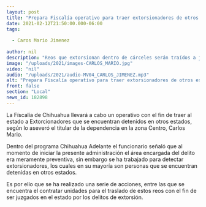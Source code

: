 ```yaml
---
layout: post
title: "Prepara Fiscalía operativo para traer extorsionadores de otros estados"
date: 2021-02-12T21:50:00.000-06:00
tags:
  
  - Caros Mario Jimenez
  
author: nil
description: "Reos que extorsionan dentro de cárceles serán traídos a juicio en Chihuahua."
image: "/uploads/2021/images-CARLOS_MARIO.jpg"
video: "nil"
audio: "/uploads/2021/audio-MV04_CARLOS_JIMENEZ.mp3"
alt: "Prepara Fiscalía operativo para traer extorsionadores de otros estados"
front: false
section: "Local"
news_id: 182898
---
```


La Físcalía de Chihuahua llevará a cabo un operativo con el fin de traer al estado a Extorcionadores que se encuentran detenidos en otros estados, según lo aseveró el titular de la dependencia en la zona Centro, Carlos Mario.

Dentro del programa Chihuahua Adelante el funcionario señaló que al momento de iniciar la presente administración el área encargada del delito era meramente preventiva, sin embargo se ha trabajado para detectar extorsionadores, los cuales en su mayoría son personas que se encuentran detenidas en otros estados.
 
Es por ello que se ha realizado una serie de acciones, entre las que se encuentra el contratar unidades para el traslado de estos reos con el fin de ser juzgados en el estado por los delitos de extorsión.
